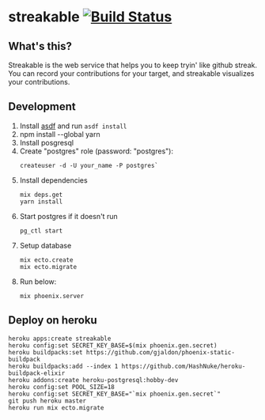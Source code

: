# streakable [![Build Status](https://travis-ci.org/streakable/streakable.svg?branch=master)](https://travis-ci.org/streakable/streakable)

## What's this?

Streakable is the web service that helps you to keep tryin' like github streak.
You can record your contributions for your target,
and streakable visualizes your contributions.


## Development

1. Install [asdf][] and run `asdf install`
2. npm install --global yarn
3. Install posgresql
4. Create "postgres" role (password: "postgres"):
   ```shell
   createuser -d -U your_name -P postgres`
   ```
5. Install dependencies
   ```shell
   mix deps.get
   yarn install
   ```
6. Start postgres if it doesn't run
   ```shell
   pg_ctl start
   ```
7. Setup database
   ```shell
   mix ecto.create
   mix ecto.migrate
   ```
8. Run below:
    ```shell
    mix phoenix.server
    ```

## Deploy on heroku

```shell
heroku apps:create streakable
heroku config:set SECRET_KEY_BASE=$(mix phoenix.gen.secret)
heroku buildpacks:set https://github.com/gjaldon/phoenix-static-buildpack
heroku buildpacks:add --index 1 https://github.com/HashNuke/heroku-buildpack-elixir
heroku addons:create heroku-postgresql:hobby-dev
heroku config:set POOL_SIZE=18
heroku config:set SECRET_KEY_BASE="`mix phoenix.gen.secret`"
git push heroku master
heroku run mix ecto.migrate
```

[asdf]:    https://github.com/asdf-vm/asdf


[heroku]: http://www.phoenixframework.org/docs/heroku
